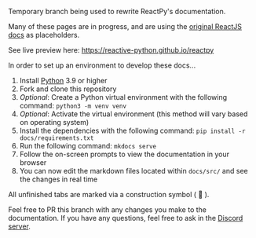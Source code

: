Temporary branch being used to rewrite ReactPy's documentation.

Many of these pages are in progress, and are using the [original ReactJS docs](https://react.dev/learn) as placeholders.

See live preview here: https://reactive-python.github.io/reactpy

In order to set up an environment to develop these docs...

1. Install [Python](https://www.python.org/downloads/) 3.9 or higher
2. Fork and clone this repository
3. _Optional_: Create a Python virtual environment with the following command: `python3 -m venv venv`
4. _Optional_: Activate the virtual environment (this method will vary based on operating system)
5. Install the dependencies with the following command: `pip install -r docs/requirements.txt`
6. Run the following command: `mkdocs serve`
7. Follow the on-screen prompts to view the documentation in your browser
8. You can now edit the markdown files located within `docs/src/` and see the changes in real time

All unfinished tabs are marked via a construction symbol ( 🚧 ).

Feel free to PR this branch with any changes you make to the documentation. If you have any questions, feel free to ask in the [Discord server](https://discord.gg/uNb5P4hA9X).
